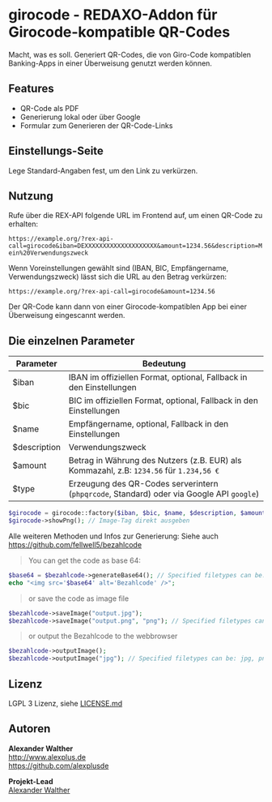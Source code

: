 # girocode - REDAXO-Addon für Girocode-kompatible QR-Codes

Macht, was es soll. Generiert QR-Codes, die von Giro-Code kompatiblen Banking-Apps in einer Überweisung genutzt werden können.

## Features

* QR-Code als PDF
* Generierung lokal oder über Google
* Formular zum Generieren der QR-Code-Links

## Einstellungs-Seite

Lege Standard-Angaben fest, um den Link zu verkürzen.

## Nutzung

Rufe über die REX-API folgende URL im Frontend auf, um einen QR-Code zu erhalten:

`https://example.org/?rex-api-call=girocode&iban=DEXXXXXXXXXXXXXXXXXXXX&amount=1234.56&description=Mein%20Verwendungszweck`

Wenn Voreinstellungen gewählt sind (IBAN, BIC, Empfängername, Verwendungszweck) lässt sich die URL au den Betrag verkürzen:

`https://example.org/?rex-api-call=girocode&amount=1234.56`

Der QR-Code kann dann von einer Girocode-kompatiblen App bei einer Überweisung eingescannt werden.

## Die einzelnen Parameter

| Parameter    | Bedeutung                                                                                 |
| ------------ | ----------------------------------------------------------------------------------------- |
| $iban        | IBAN im offiziellen Format, optional, Fallback in den Einstellungen                       |
| $bic         | BIC im offiziellen Format, optional, Fallback in den Einstellungen                        |
| $name        | Empfängername, optional, Fallback in den Einstellungen                                    |
| $description | Verwendungszweck                                                                          |
| $amount      | Betrag in Währung des Nutzers (z.B. EUR) als Kommazahl, z.B: `1234.56` für `1.234,56 €`   |
| $type        | Erzeugung des QR-Codes serverintern (`phpqrcode`, Standard) oder via Google API `google`) |

```php
$girocode = girocode::factory($iban, $bic, $name, $description, $amount, $type);
$girocode->showPng(); // Image-Tag direkt ausgeben
```

Alle weiteren Methoden und Infos zur Generierung: Siehe auch https://github.com/fellwell5/bezahlcode

> You can get the code as base 64:

```php
$base64 = $bezahlcode->generateBase64(); // Specified filetypes can be: jpg, png, gif; defaults to jpg
echo "<img src='$base64' alt='Bezahlcode' />";
```

> or save the code as image file

```php
$bezahlcode->saveImage("output.jpg");
$bezahlcode->saveImage("output.png", "png"); // Specified filetypes can be: jpg, png, gif; defaults to jpg
```

> or output the Bezahlcode to the webbrowser

```php
$bezahlcode->outputImage();
$bezahlcode->outputImage("jpg"); // Specified filetypes can be: jpg, png, gif; defaults to jpg
```

## Lizenz

LGPL 3 Lizenz, siehe [LICENSE.md](https://github.com/alexplusde/girocode/blob/master/LICENSE.md)  

## Autoren

**Alexander Walther**  
http://www.alexplus.de  
https://github.com/alexplusde  

**Projekt-Lead**  
[Alexander Walther](https://github.com/alexplusde)
